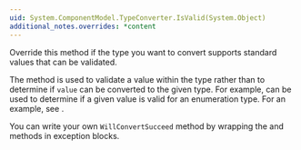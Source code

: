```yaml
---
uid: System.ComponentModel.TypeConverter.IsValid(System.Object)
additional_notes.overrides: *content
---
```


<p>Override this method if the type you want to convert supports standard values that can be validated.  
  
 The <xref href="System.ComponentModel.TypeConverter.IsValid(System.Object)"></xref> method is used to validate a value within the type rather than to determine if <code>value</code> can be converted to the given type. For example, <xref href="System.ComponentModel.TypeConverter.IsValid(System.Object)"></xref> can be used to determine if a given value is valid for an enumeration type. For an example, see <xref href="System.ComponentModel.EnumConverter"></xref>.  
  
 You can write your own <code>WillConvertSucceed</code> method by wrapping the <xref href="System.ComponentModel.TypeConverter.ConvertTo*"></xref> and <xref href="System.ComponentModel.TypeConverter.ConvertFrom*"></xref> methods in exception blocks.</p>


